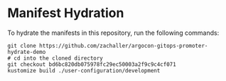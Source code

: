 # Manifest Hydration

To hydrate the manifests in this repository, run the following commands:

```shell
git clone https://github.com/zachaller/argocon-gitops-promoter-hydrate-demo
# cd into the cloned directory
git checkout bd6bc820db075978fc29ec50003a2f9c9c4cf071
kustomize build ./user-configuration/development
```

